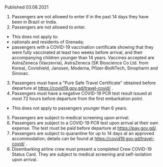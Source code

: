 Published 03.08.2021
1. Passengers are not allowed to enter if in the past 14 days they have been in Brazil or India.
2. Passengers are not allowed to enter.
- This does not apply to:
- nationals and residents of Grenada;
- passengers with a COVID-19 vaccination certificate showing that they were fully vaccinated at least two weeks before arrival, and their accompanying children younger than 14 years. Vaccines accepted are AstraZeneca (Vaxzevria), AstraZeneca (SK Bioscience Co Ltd. from Korea), Covishield, Janssen, Moderna, Pfizer-BioNTech, Sinopharm and Sinovac.
3. Passengers must have a "Pure Safe Travel Certificate" obtained before departure at <a href="https://covid19.gov.gd/travel-covid/">https://covid19.gov.gd/travel-covid/</a> .
4. Passengers must have a negative COVID-19 PCR test result issued at most 72 hours before departure from the first embarkation point.
- This does not apply to passengers younger than 6 years.
5. Passengers are subject to medical screening upon arrival.
6. Passengers are subject to a COVID-19 PCR test upon arrival at their own expense. The test must be paid before departure at <a href="https://pay.gov.gd/">https://pay.gov.gd/</a>.
7. Passengers are subject to quarantine for up to 14 days at an approved accommodation; details can be found at <a href="https://covid19.gov.gd/travel-covid/">https://covid19.gov.gd/travel-covid/</a> .
8. Disembarking airline crew must present a completed Crew COVID-19 Status Card. They are subject to medical screening and self-isolation upon arrival.

